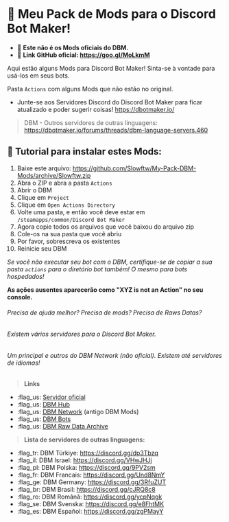 # :open_file_folder: Meu Pack de Mods para o Discord Bot Maker!

- :pushpin: **Este não é os Mods oficiais do DBM.** 
- :pushpin: **Link GitHub oficial: https://goo.gl/MoLkmM**

Aqui estão alguns Mods para Discord Bot Maker! Sinta-se à vontade para usá-los em seus bots. 

Pasta `Actions` com alguns Mods que não estão no original.


- Junte-se aos Servidores Discord do Discord Bot Maker para ficar atualizado e poder sugerir coisas! https://dbotmaker.io/

> DBM - Outros servidores de outras linguagens: https://dbotmaker.io/forums/threads/dbm-language-servers.460


## :beginner: Tutorial para instalar estes Mods:

1. Baixe este arquivo: https://github.com/Slowftw/My-Pack-DBM-Mods/archive/Slowftw.zip
2. Abra o ZIP e abra a pasta `Actions`
3. Abrir o DBM
4. Clique em `Project`
5. Clique em `Open Actions Directory`
6. Volte uma pasta, e então você deve estar em `/steamapps/common/Discord Bot Maker`
7. Agora copie todos os arquivos que você baixou do arquivo zip
8. Cole-os na sua pasta que você abriu
9. Por favor, sobrescreva os existentes
10. Reinicie seu DBM

_Se você não executar seu bot com o DBM, certifique-se de copiar a sua pasta `actions` para o diretório bot também! O mesmo para bots hospedados!_

**As ações ausentes aparecerão como "XYZ is not an Action" no seu console.**


###### Precisa de ajuda melhor? Precisa de mods? Precisa de Raws Datas? 
###### Existem vários servidores para o Discord Bot Maker. 
###### Um principal e outros do DBM Network (não oficial). Existem até servidores de idiomas!


> **Links**
- :flag_us: [Servidor oficial](https://discord.gg/DMDvzSe)
- :flag_us: [DBM Hub](https://discord.gg/4jptqgw)
- :flag_us: [DBM Network](https://discord.gg/3QxkZPK) (antigo DBM Mods)
- :flag_us: [DBM Bots](https://discord.gg/Me3EFyX)
- :flag_us: [DBM Raw Data Archive](https://discord.gg/RyNZ8xB)
> **Lista de servidores de outras linguagens:**
- :flag_tr: DBM Türkiye: https://discord.gg/dp3Tbzq
- :flag_il: DBM Israel: https://discord.gg/VHwJHJj
- :flag_pl: DBM Polska: https://discord.gg/9PV2sm
- :flag_fr: DBM Francais: https://discord.gg/Und8NmY
- :flag_ge: DBM Germany: https://discord.gg/3RfuZUT
- :flag_br: DBM Brasil: https://discord.gg/cJRQ8c8
- :flag_ro: DBM Română: https://discord.gg/ycpNqgk
- :flag_se: DBM Svenska: https://discord.gg/e8FhtMK
- :flag_es: DBM Español: https://discord.gg/zgPMayY
